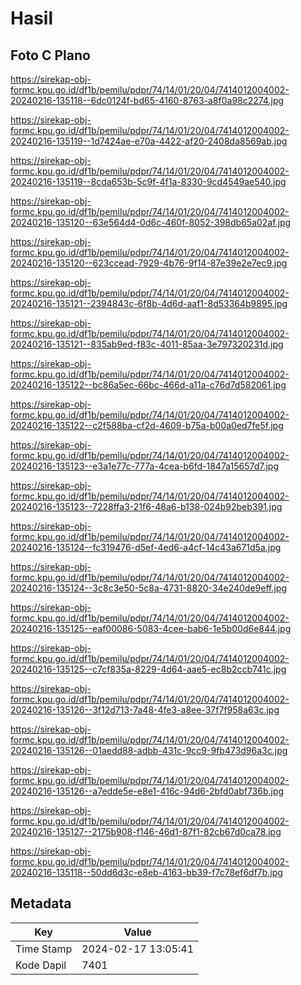 # Hasil

## Foto C Plano

https://sirekap-obj-formc.kpu.go.id/df1b/pemilu/pdpr/74/14/01/20/04/7414012004002-20240216-135118--6dc0124f-bd65-4160-8763-a8f0a98c2274.jpg

https://sirekap-obj-formc.kpu.go.id/df1b/pemilu/pdpr/74/14/01/20/04/7414012004002-20240216-135119--1d7424ae-e70a-4422-af20-2408da8569ab.jpg

https://sirekap-obj-formc.kpu.go.id/df1b/pemilu/pdpr/74/14/01/20/04/7414012004002-20240216-135119--8cda653b-5c9f-4f1a-8330-9cd4549ae540.jpg

https://sirekap-obj-formc.kpu.go.id/df1b/pemilu/pdpr/74/14/01/20/04/7414012004002-20240216-135120--63e564d4-0d6c-460f-8052-398db65a02af.jpg

https://sirekap-obj-formc.kpu.go.id/df1b/pemilu/pdpr/74/14/01/20/04/7414012004002-20240216-135120--623ccead-7929-4b76-9f14-87e39e2e7ec9.jpg

https://sirekap-obj-formc.kpu.go.id/df1b/pemilu/pdpr/74/14/01/20/04/7414012004002-20240216-135121--2394843c-6f8b-4d6d-aaf1-8d53364b9895.jpg

https://sirekap-obj-formc.kpu.go.id/df1b/pemilu/pdpr/74/14/01/20/04/7414012004002-20240216-135121--835ab9ed-f83c-4011-85aa-3e797320231d.jpg

https://sirekap-obj-formc.kpu.go.id/df1b/pemilu/pdpr/74/14/01/20/04/7414012004002-20240216-135122--bc86a5ec-66bc-466d-a11a-c76d7d582061.jpg

https://sirekap-obj-formc.kpu.go.id/df1b/pemilu/pdpr/74/14/01/20/04/7414012004002-20240216-135122--c2f588ba-cf2d-4609-b75a-b00a0ed7fe5f.jpg

https://sirekap-obj-formc.kpu.go.id/df1b/pemilu/pdpr/74/14/01/20/04/7414012004002-20240216-135123--e3a1e77c-777a-4cea-b6fd-1847a15657d7.jpg

https://sirekap-obj-formc.kpu.go.id/df1b/pemilu/pdpr/74/14/01/20/04/7414012004002-20240216-135123--7228ffa3-21f6-48a6-b138-024b92beb391.jpg

https://sirekap-obj-formc.kpu.go.id/df1b/pemilu/pdpr/74/14/01/20/04/7414012004002-20240216-135124--fc319476-d5ef-4ed6-a4cf-14c43a671d5a.jpg

https://sirekap-obj-formc.kpu.go.id/df1b/pemilu/pdpr/74/14/01/20/04/7414012004002-20240216-135124--3c8c3e50-5c8a-4731-8820-34e240de9eff.jpg

https://sirekap-obj-formc.kpu.go.id/df1b/pemilu/pdpr/74/14/01/20/04/7414012004002-20240216-135125--eaf00086-5083-4cee-bab6-1e5b00d6e844.jpg

https://sirekap-obj-formc.kpu.go.id/df1b/pemilu/pdpr/74/14/01/20/04/7414012004002-20240216-135125--c7cf835a-8229-4d64-aae5-ec8b2ccb741c.jpg

https://sirekap-obj-formc.kpu.go.id/df1b/pemilu/pdpr/74/14/01/20/04/7414012004002-20240216-135126--3f12d713-7a48-4fe3-a8ee-37f7f958a63c.jpg

https://sirekap-obj-formc.kpu.go.id/df1b/pemilu/pdpr/74/14/01/20/04/7414012004002-20240216-135126--01aedd88-adbb-431c-9cc9-9fb473d96a3c.jpg

https://sirekap-obj-formc.kpu.go.id/df1b/pemilu/pdpr/74/14/01/20/04/7414012004002-20240216-135126--a7edde5e-e8e1-416c-94d6-2bfd0abf736b.jpg

https://sirekap-obj-formc.kpu.go.id/df1b/pemilu/pdpr/74/14/01/20/04/7414012004002-20240216-135127--2175b908-f146-46d1-87f1-82cb67d0ca78.jpg

https://sirekap-obj-formc.kpu.go.id/df1b/pemilu/pdpr/74/14/01/20/04/7414012004002-20240216-135118--50dd6d3c-e8eb-4163-bb39-f7c78ef6df7b.jpg


## Metadata

| Key        | Value               |
| ---------- | ------------------- |
| Time Stamp | 2024-02-17 13:05:41 |
| Kode Dapil | 7401                |



